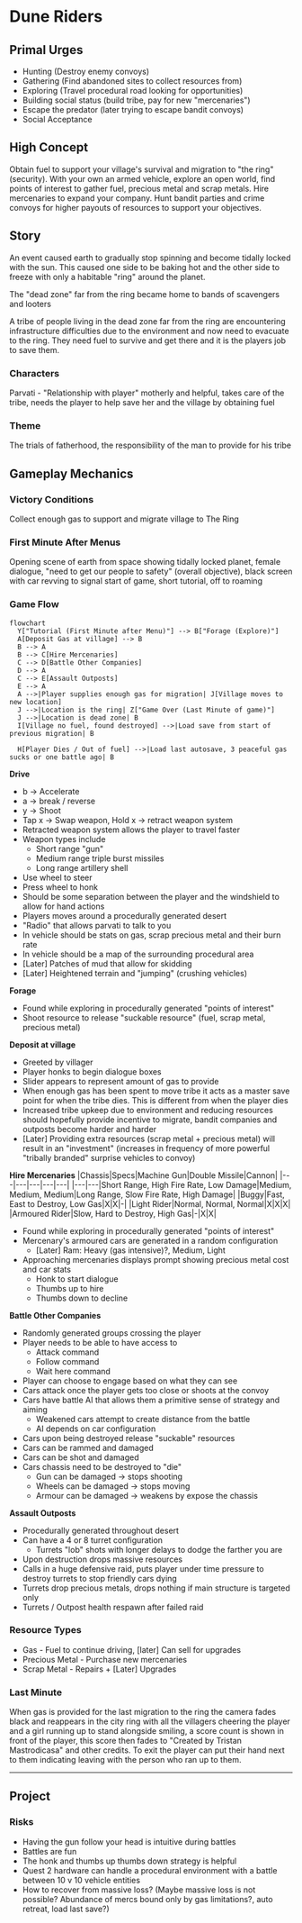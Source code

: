 # Dune Riders

## Primal Urges

- Hunting (Destroy enemy convoys)
- Gathering (Find abandoned sites to collect resources from)
- Exploring (Travel procedural road looking for opportunities)
- Building social status (build tribe, pay for new "mercenaries")
- Escape the predator (later trying to escape bandit convoys)
- Social Acceptance

## High Concept

Obtain fuel to support your village's survival and migration to "the ring" (security). With your own an armed vehicle, explore an open world, find points of interest to gather fuel, precious metal and scrap metals. Hire mercenaries to expand your company. Hunt bandit parties and crime convoys for higher payouts of resources to support your objectives.

## Story

An event caused earth to gradually stop spinning and become tidally locked with the sun. This caused one side to be baking hot and the other side to freeze with only a habitable "ring" around the planet.

The "dead zone" far from the ring became home to bands of scavengers and looters

A tribe of people living in the dead zone far from the ring are encountering infrastructure difficulties due to the environment and now need to evacuate to the ring. They need fuel to survive and get there and it is the players job to save them.

### Characters

Parvati - "Relationship with player" motherly and helpful, takes care of the tribe, needs the player to help save her and the village by obtaining fuel

### Theme

The trials of fatherhood, the responsibility of the man to provide for his tribe

## Gameplay Mechanics

### Victory Conditions

Collect enough gas to support and migrate village to The Ring

### First Minute After Menus

Opening scene of earth from space showing tidally locked planet, female dialogue, "need to get our people to safety" (overall objective), black screen with car revving to signal start of game, short tutorial, off to roaming

### Game Flow

```mermaid
flowchart
  Y["Tutorial (First Minute after Menu)"] --> B["Forage (Explore)"]
  A[Deposit Gas at village] --> B
  B --> A
  B --> C[Hire Mercenaries]
  C --> D[Battle Other Companies]
  D --> A
  C --> E[Assault Outposts]
  E --> A
  A -->|Player supplies enough gas for migration| J[Village moves to new location]
  J -->|Location is the ring| Z["Game Over (Last Minute of game)"]
  J -->|Location is dead zone| B
  I[Village no fuel, found destroyed] -->|Load save from start of previous migration| B

  H[Player Dies / Out of fuel] -->|Load last autosave, 3 peaceful gas sucks or one battle ago| B
```

**Drive**
- b -> Accelerate
- a -> break / reverse
- y -> Shoot
- Tap x -> Swap weapon, Hold x -> retract weapon system
- Retracted weapon system allows the player to travel faster
- Weapon types include
  - Short range "gun"
  - Medium range triple burst missiles
  - Long range artillery shell
- Use wheel to steer
- Press wheel to honk
- Should be some separation between the player and the windshield to allow for hand actions
- Players moves around a procedurally generated desert
- "Radio" that allows parvati to talk to you
- In vehicle should be stats on gas, scrap precious metal and their burn rate
- In vehicle should be a map of the surrounding procedural area
- [Later] Patches of mud that allow for skidding
- [Later] Heightened terrain and "jumping" (crushing vehicles)

**Forage**
- Found while exploring in procedurally generated "points of interest"
- Shoot resource to release "suckable resource" (fuel, scrap metal, precious metal)

**Deposit at village**
- Greeted by villager
- Player honks to begin dialogue boxes
- Slider appears to represent amount of gas to provide
- When enough gas has been spent to move tribe it acts as a master save point for when the tribe dies. This is different from when the player dies
- Increased tribe upkeep due to environment and reducing resources should hopefully provide incentive to migrate, bandit companies and outposts become harder and harder
- [Later] Providing extra resources (scrap metal + precious metal) will result in an "investment" (increases in frequency of more powerful "tribally branded" surprise vehicles to convoy)

**Hire Mercenaries**
|Chassis|Specs|Machine Gun|Double Missile|Cannon|
|---|---|---|---|---|
|---|---|Short Range, High Fire Rate, Low Damage|Medium, Medium, Medium|Long Range, Slow Fire Rate, High Damage|
|Buggy|Fast, East to Destroy, Low Gas|X|X|-|
|Light Rider|Normal, Normal, Normal|X|X|X|
|Armoured Rider|Slow, Hard to Destroy, High Gas|-|X|X|

- Found while exploring in procedurally generated "points of interest"
- Mercenary's armoured cars are generated in a random configuration
  - [Later] Ram: Heavy (gas intensive)?, Medium, Light
- Approaching mercenaries displays prompt showing precious metal cost and car stats
  - Honk to start dialogue
  - Thumbs up to hire
  - Thumbs down to decline

**Battle Other Companies**
- Randomly generated groups crossing the player
- Player needs to be able to have access to
  - Attack command
  - Follow command
  - Wait here command
- Player can choose to engage based on what they can see
- Cars attack once the player gets too close or shoots at the convoy
- Cars have battle AI that allows them a primitive sense of strategy and aiming
  - Weakened cars attempt to create distance from the battle
  - AI depends on car configuration
- Cars upon being destroyed release "suckable" resources
- Cars can be rammed and damaged
- Cars can be shot and damaged
- Cars chassis need to be destroyed to "die"
  - Gun can be damaged -> stops shooting
  - Wheels can be damaged -> stops moving
  - Armour can be damaged -> weakens by expose the chassis

**Assault Outposts**
- Procedurally generated throughout desert
- Can have a 4 or 8 turret configuration
  - Turrets "lob" shots with longer delays to dodge the farther you are
- Upon destruction drops massive resources
- Calls in a huge defensive raid, puts player under time pressure to destroy turrets to stop friendly cars dying
- Turrets drop precious metals, drops nothing if main structure is targeted only
- Turrets / Outpost health respawn after failed raid

### Resource Types

- Gas - Fuel to continue driving, [later] Can sell for upgrades
- Precious Metal - Purchase new mercenaries
- Scrap Metal - Repairs + [Later] Upgrades

### Last Minute

When gas is provided for the last migration to the ring the camera fades black and reappears in the city ring with all the villagers cheering the player and a girl running up to stand alongside smiling, a score count is shown in front of the player, this score then fades to "Created by Tristan Mastrodicasa" and other credits. To exit the player can put their hand next to them indicating leaving with the person who ran up to them.


---

## Project

### Risks

- Having the gun follow your head is intuitive during battles
- Battles are fun
- The honk and thumbs up thumbs down strategy is helpful
- Quest 2 hardware can handle a procedural environment with a battle between 10 v 10 vehicle entities
- How to recover from massive loss? (Maybe massive loss is not possible? Abundance of mercs bound only by gas limitations?, auto retreat, load last save?)